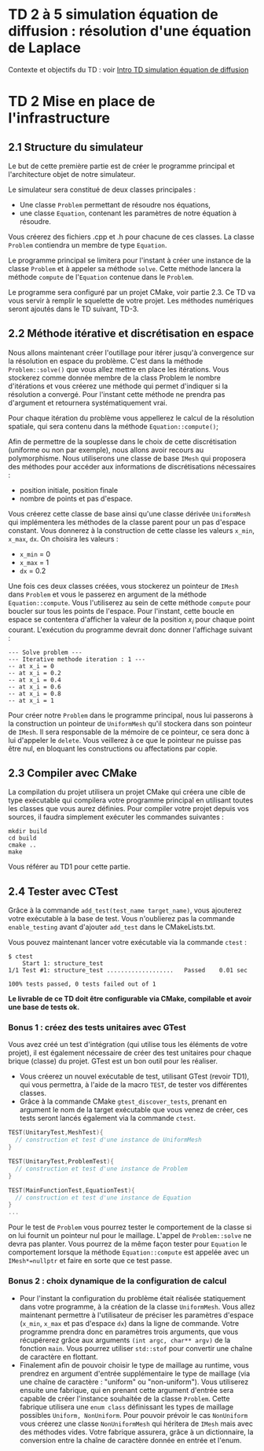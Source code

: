 # TD 2 à 5 simulation équation de diffusion : résolution d'une équation de Laplace

Contexte et objectifs du TD : voir [Intro TD simulation équation de diffusion](TD2-5_intro.md)

# TD 2 Mise en place de l'infrastructure

## 2.1 Structure du simulateur

Le but de cette première partie est de créer le programme principal et l'architecture objet de notre simulateur.

Le simulateur sera constitué de deux classes principales :

- Une classe `Problem` permettant de résoudre nos équations,
- une classe `Equation`, contenant les paramètres de notre équation à résoudre.

Vous créerez des fichiers .cpp et .h pour chacune de ces classes.
La classe `Problem` contiendra un membre de type `Equation`.

Le programme principal se limitera pour l'instant à créer une instance de la classe `Problem` et à appeler sa méthode `solve`. Cette méthode lancera la méthode `compute` de l'`Equation` contenue dans le `Problem`.

Le programme sera configuré par un projet CMake, voir partie 2.3. Ce TD va vous servir à remplir le squelette de votre projet. Les méthodes numériques seront ajoutés dans le TD suivant, TD-3.

## 2.2 Méthode itérative et discrétisation en espace

Nous allons maintenant créer l'outillage pour itérer jusqu'à convergence sur la résolution en espace du problème. C'est dans la méthode `Problem::solve()` que vous allez mettre en place les itérations.
Vous stockerez comme donnée membre de la class Problem le nombre d'itérations et vous créerez une méthode qui permet d'indiquer si la résolution a convergé. Pour l'instant cette méthode ne prendra pas d'argument et retournera systématiquement vrai.

Pour chaque itération du problème vous appellerez le calcul de la résolution spatiale, qui sera contenu dans la méthode `Equation::compute()`;

Afin de permettre de la souplesse dans le choix de cette discrétisation (uniforme ou non par exemple), nous allons avoir recours au polymorphisme. Nous utiliserons une classe de base `IMesh` qui proposera des méthodes pour accéder aux informations de discrétisations nécessaires :

- position initiale, position finale
- nombre de points et pas d'espace.

Vous créerez cette classe de base ainsi qu'une classe dérivée `UniformMesh` qui implémentera les méthodes de la classe parent pour un pas d'espace constant. Vous donnerez à la construction de cette classe les valeurs `x_min`, `x_max`, `dx`. On choisira les valeurs :

- `x_min` = 0
- `x_max` = 1
- `dx` = 0.2

Une fois ces deux classes créées, vous stockerez un pointeur de `IMesh` dans `Problem` et vous le passerez en argument de la méthode `Equation::compute`. Vous l'utiliserez au sein de cette méthode `compute` pour boucler sur tous les points de l'espace. Pour l'instant, cette boucle en espace se contentera d'afficher la valeur de la position $x_i$ pour chaque point courant. L'exécution du programme devrait donc donner l'affichage suivant :

```shell
--- Solve problem ---
--- Iterative methode iteration : 1 ---
-- at x_i = 0
-- at x_i = 0.2
-- at x_i = 0.4
-- at x_i = 0.6
-- at x_i = 0.8
-- at x_i = 1
```

Pour créer notre `Problem` dans le programme principal, nous lui passerons à la construction un pointeur de `UniformMesh` qu'il stockera dans son pointeur de `IMesh`. Il sera responsable de la mémoire de ce pointeur, ce sera donc à lui d'appeler le `delete`. Vous veillerez à ce que le pointeur ne puisse pas être nul, en bloquant les constructions ou affectations par copie.

## 2.3 Compiler avec CMake

La compilation du projet utilisera un projet CMake qui créera une cible de type exécutable qui compilera votre programme principal en utilisant toutes les classes que vous aurez définies. Pour compiler votre projet depuis vos sources, il faudra simplement exécuter les commandes suivantes :

```shell
mkdir build
cd build
cmake .. 
make
```

Vous référer au TD1 pour cette partie.

## 2.4 Tester avec CTest

Grâce à la commande `add_test(test_name target_name)`, vous ajouterez votre exécutable à la base de test. Vous n'oublierez pas la commande `enable_testing` avant d'ajouter `add_test` dans le CMakeLists.txt.

Vous pouvez maintenant lancer votre exécutable via la commande `ctest` :

```shell
$ ctest
    Start 1: structure_test
1/1 Test #1: structure_test ...................   Passed    0.01 sec

100% tests passed, 0 tests failed out of 1
```

**Le livrable de ce TD doit être configurable via CMake, compilable et avoir une base de tests ok.**

### Bonus 1 : créez des tests unitaires avec GTest

Vous avez créé un test d'intégration (qui utilise tous les éléments de votre projet), il est également nécessaire de créer des test unitaires pour chaque brique (classe) du projet. GTest est un bon outil pour les réaliser.

- Vous créerez un nouvel exécutable de test, utilisant GTest (revoir TD1), qui vous permettra, à l'aide de la macro `TEST`, de tester vos différentes classes.
- Grâce à la commande CMake `gtest_discover_tests`, prenant en argument le nom de la target exécutable que vous venez de créer, ces tests seront lancés également via la commande `ctest`.

```c++
TEST(UnitaryTest,MeshTest){
  // construction et test d'une instance de UniformMesh
}

TEST(UnitaryTest,ProblemTest){
  // construction et test d'une instance de Problem
}

TEST(MainFunctionTest,EquationTest){
  // construction et test d'une instance de Equation
}
...
```

Pour le test de `Problem` vous pourrez tester le comportement de la classe si on lui fournit un pointeur nul pour le maillage. L'appel de `Problem::solve` ne devra pas planter. Vous pourrez de la même façon tester pour `Equation` le comportement lorsque la méthode `Equation::compute` est appelée avec un `IMesh*=nullptr` et faire en sorte que ce test passe.

### Bonus 2 : choix dynamique de la configuration de calcul

- Pour l'instant la configuration du problème était réalisée statiquement dans votre programme, à la création de la classe `UniformMesh`. Vous allez maintenant permettre à l'utilisateur de préciser les paramètres d'espace (`x_min`, `x_max` et pas d'espace `dx`) dans la ligne de commande. Votre programme prendra donc en paramètres trois arguments, que vous récupérerez grâce aux arguments `(int argc, char** argv)` de la fonction `main`. Vous pourrez utiliser `std::stof` pour convertir une chaîne de caractère en flottant.  
- Finalement afin de pouvoir choisir le type de maillage au runtime, vous prendrez en argument d'entrée supplémentaire le type de maillage (via une chaîne de caractère : "uniform" ou "non-uniform"). Vous utiliserez ensuite une fabrique, qui en prenant cette argument d'entrée sera capable de créer l'instance souhaitée de la classe `Problem`. Cette fabrique utilisera une `enum class` définissant les types de maillage possibles ```Uniform, NonUniform```. Pour pouvoir prévoir le cas ```NonUniform``` vous créerez une classe ```NonUniformMesh``` qui héritera de ```IMesh``` mais avec des méthodes vides. Votre fabrique assurera, grâce à un dictionnaire, la conversion entre la chaîne de caractère donnée en entrée et l'enum.

